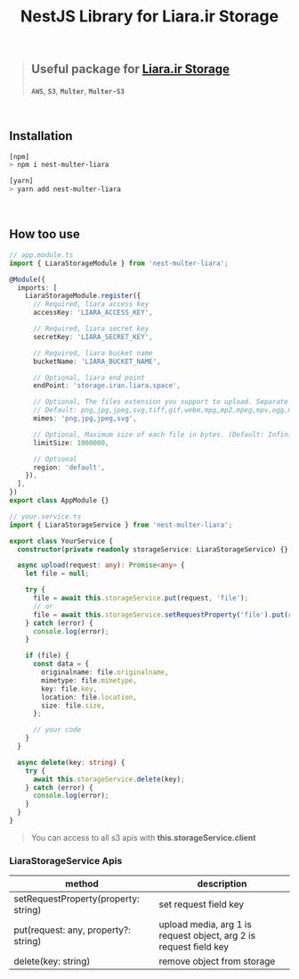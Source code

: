 <h1 align="center">NestJS Library for Liara.ir Storage</h1>

<br />

> ## Useful package for [Liara.ir Storage](https://liara.ir/products/object-storage/)
>
> **`AWS`**, **`S3`**, **`Multer`**, **`Multer-S3`**

<br />

## Installation

```bash
[npm]
> npm i nest-multer-liara

[yarn]
> yarn add nest-multer-liara
```

<br />

## How too use

```typescript
// app.module.ts
import { LiaraStorageModule } from 'nest-multer-liara';

@Module({
  imports: [
    LiaraStorageModule.register({
      // Required, liara access key
      accessKey: 'LIARA_ACCESS_KEY',

      // Required, liara secret key
      secretKey: 'LIARA_SECRET_KEY',

      // Required, liara bucket name
      bucketName: 'LIARA_BUCKET_NAME',

      // Optional, liara end point
      endPoint: 'storage.iran.liara.space',

      // Optional, The files extension you support to upload. Separate them using comma
      // Default: png,jpg,jpeg,svg,tiff,gif,webm,mpg,mp2,mpeg,mpv,ogg,mp4,m4p,m4v,api,wmv,mov,flv,swf,pdf,m4a,mp3,wav,wma,aac
      mimes: 'png,jpg,jpeg,svg',

      // Optional, Maximum size of each file in bytes. (Default: Infinity)
      limitSize: 1000000,

      // Optional
      region: 'default',
    }),
  ],
})
export class AppModule {}
```

```typescript
// your.service.ts
import { LiaraStorageService } from 'nest-multer-liara';

export class YourService {
  constructor(private readonly storageService: LiaraStorageService) {}

  async upload(request: any): Promise<any> {
    let file = null;

    try {
      file = await this.storageService.put(request, 'file');
      // or
      file = await this.storageService.setRequestProperty('file').put(request);
    } catch (error) {
      console.log(error);
    }

    if (file) {
      const data = {
        originalname: file.originalname,
        mimetype: file.mimetype,
        key: file.key,
        location: file.location,
        size: file.size,
      };

      // your code
    }
  }

  async delete(key: string) {
    try {
      await this.storageService.delete(key);
    } catch (error) {
      console.log(error);
    }
  }
}
```

> You can access to all s3 apis with **this.storageService.client**

### LiaraStorageService Apis

| method                               | description                                                       |
| ------------------------------------ | ----------------------------------------------------------------- |
| setRequestProperty(property: string) | set request field key                                             |
| put(request: any, property?: string) | upload media, arg 1 is request object, arg 2 is request field key |
| delete(key: string)                  | remove object from storage                                        |
